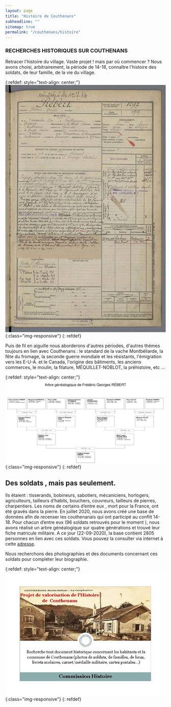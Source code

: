 ```yaml
---
layout: page
title: "Histoire de Couthenans"
subheadline: ""
sitemap: true
permalink: "/couthenans/histoire"
---
```



### RECHERCHES HISTORIQUES SUR COUTHENANS


Retracer l'histoire du village. Vaste projet ! mais par où commencer ? Nous avons choisi, arbitrairement, la période de 14-18, connaître l'histoire des soldats, de leur famille, de la vie du village. 

{:refdef: style="text-align: center;"}
![Ecole-illustration](/assets/img/202101/histoire4.jpg){:class="img-responsive"}
{: refdef}



Puis de fil en aiguille nous aborderons d'autres périodes, d'autres thèmes toujours en lien avec Couthenans : le standard de la vache Montbéliarde, la fête du fromage, la seconde guerre mondiale et les résistants, l'émigration vers les E-U-A. et le Canada, l'origine des bâtiments, les anciens commerces, le moulin, la filature, MÉQUILLET-NOBLOT, la préhistoire, etc ...


{:refdef: style="text-align: center;"}
![Arbre généalogique](/assets/img/202101/histoire3.png){:class="img-responsive"}
{: refdef}


## Des soldats , mais pas seulement. 

Ils étaient : tisserands, bobineurs, sabotiers, mécaniciens, horlogers, agriculteurs, tailleurs d’habits, bouchers, couvreurs, tailleurs de pierres, charpentiers. Les noms de certains d’entre eux , mort pour la France, ont été gravés dans la pierre. En juillet 2020, nous avons créé une base de données afin de recenser les couthenanais qui ont participé au conflit 14-18. Pour chacun d’entre eux (96 soldats retrouvés pour le moment ), nous avons réalisé un arbre généalogique sur quatre générations et trouvé leur fiche matricule militaire. A ce jour (22-09-2020), la base contient 2805 personnes en lien avec ces soldats. Vous pouvez la consulter via internet à cette [adresse](https://gw.geneanet.org/couthenanaise_w).

Nous recherchons des photographies et des documents concernant ces soldats pour compléter leur biographie.

{:refdef: style="text-align: center;"}
![Couthenans_carte_postale](/assets/img/202101/histoire1.jpg){:class="img-responsive"}
{: refdef}